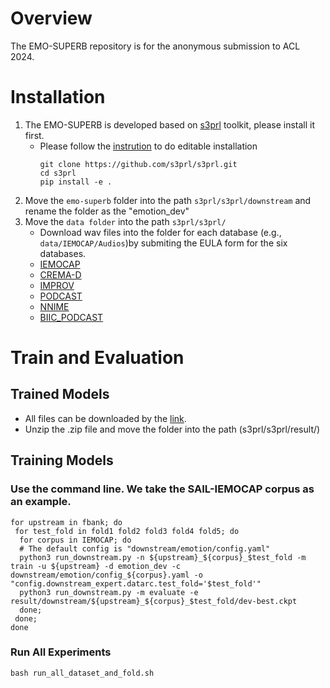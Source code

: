 # Overview
 The EMO-SUPERB repository is for the anonymous submission to ACL 2024.

 # Installation
 1. The EMO-SUPERB is developed based on [s3prl](https://github.com/s3prl/s3prl#installation) toolkit, please install it first.
    * Please follow the [instrution](https://s3prl.github.io/s3prl/tutorial/installation.html#editable-installation) to do editable installation
      ```
      git clone https://github.com/s3prl/s3prl.git
      cd s3prl
      pip install -e .
      ```
2. Move the ```emo-superb``` folder into the path ```s3prl/s3prl/downstream``` and rename the folder as the "emotion_dev"
3. Move the ```data folder``` into the path ```s3prl/s3prl/``` 
   * Download wav files into the folder for each database (e.g., ```data/IEMOCAP/Audios```)by submiting the EULA form for the six databases.
   * [IEMOCAP](https://sail.usc.edu/iemocap/iemocap_release.htm)
   * [CREMA-D](https://github.com/CheyneyComputerScience/CREMA-D)
   * [IMPROV](https://ecs.utdallas.edu/research/researchlabs/msp-lab/MSP-Improv.html)
   * [PODCAST](https://ecs.utdallas.edu/research/researchlabs/msp-lab/MSP-Podcast.html)
   * [NNIME](https://biic.ee.nthu.edu.tw/open_resource_detail.php?id=61)
   * [BIIC_PODCAST](https://biic.ee.nthu.edu.tw/open_resource_detail.php?id=63)
# Train and Evaluation
## Trained Models
* All files can be downloaded by the [link](https://drive.google.com/file/d/15qjtVo46N944R5jRlFvKkIXBerwpjn3O/view?usp=sharing).
* Unzip the .zip file and move the folder into the path (s3prl/s3prl/result/)

## Training Models 
### Use the command line. We take the SAIL-IEMOCAP corpus as an example.
```
for upstream in fbank; do 
 for test_fold in fold1 fold2 fold3 fold4 fold5; do
  for corpus in IEMOCAP; do
  # The default config is "downstream/emotion/config.yaml"
  python3 run_downstream.py -n ${upstream}_${corpus}_$test_fold -m train -u ${upstream} -d emotion_dev -c downstream/emotion/config_${corpus}.yaml -o "config.downstream_expert.datarc.test_fold='$test_fold'"
  python3 run_downstream.py -m evaluate -e result/downstream/${upstream}_${corpus}_$test_fold/dev-best.ckpt
  done;
 done;
done
```

### Run All Experiments
```
bash run_all_dataset_and_fold.sh
```

